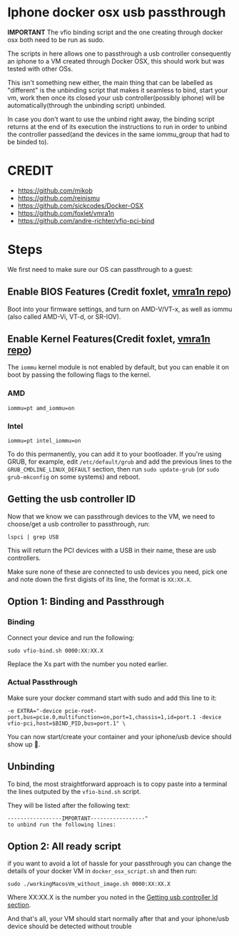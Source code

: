 # Iphone docker osx usb passthrough

**IMPORTANT** The vfio binding script and the one creating through docker osx both need to be run as sudo.

The scripts in here allows one to passthrough a usb controller consequently an iphone to a VM created through Docker OSX, this should work but was tested with other OSs.

This isn't something new either, the main thing that can be labelled as "different" is the unbinding script that makes it seamless to bind, start your vm, work then once its closed your usb controller(possibly iphone) will be automatically(through the unbinding script) unbinded.

In case you don't want to use the unbind right away, the binding script returns at the end of its execution the instructions to run in order to unbind the controller passed(and the devices in the same iommu_group that had to be binded to).

# CREDIT

- https://github.com/mikob
- https://github.com/reinismu
- https://github.com/sickcodes/Docker-OSX
- https://github.com/foxlet/vmra1n
- https://github.com/andre-richter/vfio-pci-bind

# Steps

We first need to make sure our OS can passthrough to a guest:

## Enable BIOS Features (Credit foxlet, [vmra1n repo](https://github.com/foxlet/vmra1n))
Boot into your firmware settings, and turn on AMD-V/VT-x, as well as iommu (also called AMD-Vi, VT-d, or SR-IOV).

## Enable Kernel Features(Credit foxlet, [vmra1n repo](https://github.com/foxlet/vmra1n))
The `iommu` kernel module is not enabled by default, but you can enable it on boot by passing the following flags to the kernel.

### AMD
```
iommu=pt amd_iommu=on
```

### Intel
```
iommu=pt intel_iommu=on
```

To do this permanently, you can add it to your bootloader. If you're using GRUB, for example, edit `/etc/default/grub` and add the previous lines to the `GRUB_CMDLINE_LINUX_DEFAULT` section, then run `sudo update-grub` (or `sudo grub-mkconfig` on some systems) and reboot.

## <a name="getting_usb_controller"></a> Getting the usb controller ID


Now that we know we can passthrough devices to the VM, we need to choose/get a usb controller to passthrough, run:

`lspci | grep USB`

This will return  the PCI devices with a USB in their name, these are usb controllers.

Make sure none of these are connected to usb devices you need, pick one and note down the first digists of its line, the format is `XX:XX.X`.

## Option 1: Binding and Passthrough

### **Binding**
Connect your device and run the following:

```sudo vfio-bind.sh 0000:XX:XX.X```

Replace the Xs part with the number you noted earlier.

### **Actual Passthrough**

Make sure your docker command start with sudo and add this line to it:

```
-e EXTRA="-device pcie-root-port,bus=pcie.0,multifunction=on,port=1,chassis=1,id=port.1 -device vfio-pci,host=$BIND_PID,bus=port.1" \
```

You can now start/create your container and your iphone/usb device should show up 🎉.

## Unbinding
To bind, the most straightforward approach is to copy paste into a terminal the lines outputed by the `vfio-bind.sh` script. 

They will be listed after the following text:

```
-----------------IMPORTANT-----------------"
to unbind run the following lines:

```

## Option 2: All ready script

if you want to avoid a lot of hassle for your passthrough you can change the details of your docker VM in `docker_osx_script.sh` and then run:

```
sudo ./workingMacosVm_without_image.sh 0000:XX:XX.X
```

Where XX:XX.X is the number you noted in the [Getting usb controller Id section](#getting_usb_controller).

And that's all, your VM should start normally after that and your iphone/usb device should be detected without trouble
